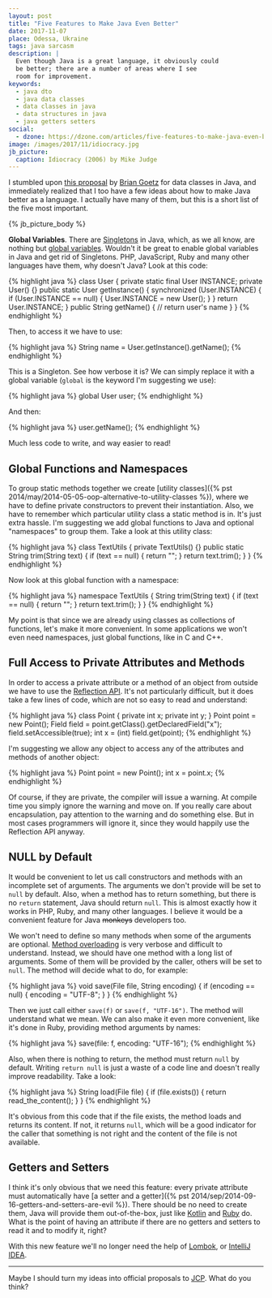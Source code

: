 ```yaml
---
layout: post
title: "Five Features to Make Java Even Better"
date: 2017-11-07
place: Odessa, Ukraine
tags: java sarcasm
description: |
  Even though Java is a great language, it obviously could
  be better; there are a number of areas where I see
  room for improvement.
keywords:
  - java dto
  - java data classes
  - data classes in java
  - data structures in java
  - java getters setters
social:
  - dzone: https://dzone.com/articles/five-features-to-make-java-even-better
image: /images/2017/11/idiocracy.jpg
jb_picture:
  caption: Idiocracy (2006) by Mike Judge
---
```


I stumbled upon [this proposal](http://cr.openjdk.java.net/~briangoetz/amber/datum.html)
by [Brian Goetz](https://twitter.com/BrianGoetz)
for data classes in Java, and immediately
realized that I too have a few ideas about how to make Java better
as a language. I actually have many of them, but this is a short list of the five most
important.

<!--more-->

{% jb_picture_body %}

**Global Variables**.
There are [Singletons](https://en.wikipedia.org/wiki/Singleton_pattern)
in Java,
which, as we all know, are nothing but
[global variables](https://en.wikipedia.org/wiki/Global_variable).
Wouldn't it be great to enable global variables in Java and get rid of
Singletons. PHP, JavaScript, Ruby and many other languages
have them, why doesn't Java? Look at this code:

{% highlight java %}
class User {
  private static final User INSTANCE;
  private User() {}
  public static User getInstance() {
    synchronized (User.INSTANCE) {
      if (User.INSTANCE == null) {
        User.INSTANCE = new User();
      }
    }
    return User.INSTANCE;
  }
  public String getName() {
    // return user's name
  }
}
{% endhighlight %}

Then, to access it we have to use:

{% highlight java %}
String name = User.getInstance().getName();
{% endhighlight %}

This is a Singleton. See how verbose it is?
We can simply replace it with a global variable (`global` is the keyword
I'm suggesting we use):

{% highlight java %}
global User user;
{% endhighlight %}

And then:

{% highlight java %}
user.getName();
{% endhighlight %}

Much less code to write, and way easier to read!

## Global Functions and Namespaces

To group static methods together we create
[utility classes]({% pst 2014/may/2014-05-05-oop-alternative-to-utility-classes %}),
where we have to define private constructors to prevent their instantiation.
Also, we have to remember which particular utility class a static method is in.
It's just extra hassle. I'm suggesting we add global functions
to Java and optional "namespaces" to group them. Take a look at this
utility class:

{% highlight java %}
class TextUtils {
  private TextUtils() {}
  public static String trim(String text) {
    if (text == null) {
      return "";
    }
    return text.trim();
  }
}
{% endhighlight %}

Now look at this global function with a namespace:

{% highlight java %}
namespace TextUtils {
  String trim(String text) {
    if (text == null) {
      return "";
    }
    return text.trim();
  }
}
{% endhighlight %}

My point is that since we are already using classes as collections
of functions, let's make it more convenient. In some applications we
won't even need namespaces, just global functions, like in C and C++.

## Full Access to Private Attributes and Methods

In order to access a private attribute or a method of an object from outside we
have to use the [Reflection API](https://docs.oracle.com/javase/tutorial/reflect/).
It's not particularly difficult, but it does take a few lines
of code, which are not so easy to read and understand:

{% highlight java %}
class Point {
  private int x;
  private int y;
}
Point point = new Point();
Field field = point.getClass().getDeclaredField("x");
field.setAccessible(true);
int x = (int) field.get(point);
{% endhighlight %}

I'm suggesting we allow any object to access any of the attributes and methods
of another object:

{% highlight java %}
Point point = new Point();
int x = point.x;
{% endhighlight %}

Of course, if they are private, the compiler will issue a warning.
At compile time you simply ignore the warning and move on. If you really care
about encapsulation, pay attention to the warning and do something else. But
in most cases programmers will ignore it, since they would happily use
the Reflection API anyway.

## NULL by Default

It would be convenient to let us call constructors and methods with an
incomplete set of arguments. The arguments we don't provide will be set
to `null` by default. Also, when a method has to return something, but
there is no `return` statement, Java should return `null`. This is almost exactly how
it works in PHP, Ruby, and many other languages. I believe
it would be a convenient feature for Java <del>monkeys</del> developers too.

We won't need to define so many methods when some of the arguments are optional.
[Method overloading](https://docs.oracle.com/javase/tutorial/java/javaOO/methods.html)
is very verbose and difficult to understand. Instead, we
should have one method with a long list of arguments. Some of them will be
provided by the caller, others will be set to `null`. The method will
decide what to do, for example:

{% highlight java %}
void save(File file, String encoding) {
 if (encoding == null) {
   encoding = "UTF-8";
 }
}
{% endhighlight %}

Then we just call either `save(f)` or `save(f, "UTF-16")`. The method will
understand what we mean. We can also make it even more convenient, like it's
done in Ruby, providing method arguments by names:

{% highlight java %}
save(file: f, encoding: "UTF-16");
{% endhighlight %}

Also, when there is nothing to return, the method must return `null` by default.
Writing `return null` is just a waste of a code line and doesn't really
improve readability. Take a look:

{% highlight java %}
String load(File file) {
 if (file.exists()) {
   return read_the_content();
 }
}
{% endhighlight %}

It's obvious from this code that if the file exists, the method loads
and returns its content. If not, it returns `null`, which will be a good
indicator for the caller that something is not right and the content
of the file is not available.

## Getters and Setters

I think it's only obvious that we need this feature: every private attribute
must automatically have
[a setter and a getter]({% pst 2014/sep/2014-09-16-getters-and-setters-are-evil %}).
There should be no need
to create them, Java will provide them out-of-the-box, just like
[Kotlin](https://kotlinlang.org/docs/reference/properties.html)
and [Ruby](http://www.rubyist.net/~slagell/ruby/accessors.html) do.
What is the point of having an attribute if there are no getters and setters
to read it and to modify it, right?

With this new feature we'll no longer need the help of
[Lombok](https://projectlombok.org/features/GetterSetter),
or [IntelliJ IDEA](https://www.jetbrains.com/help/idea/generating-getters-and-setters.html).

<hr/>

Maybe I should turn my ideas into official proposals to
[JCP](https://jcp.org/en/participation/committee). What do you think?
